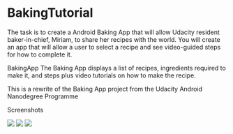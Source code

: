 # BakingTutorial
The task is to create a Android Baking App that will allow Udacity resident baker-in-chief, Miriam, to share her recipes with the world. You will create an app that will allow a user to select a recipe and see video-guided steps for how to complete it.


BakingApp
The Baking App displays a list of recipes, ingredients required to make it, and steps plus video tutorials on how to make the recipe.

This is a rewrite of the Baking App project from the Udacity Android Nanodegree Programme


Screenshots

![](screenshot/main.jpeg) ![](screenshot/details.jpeg)  ![](screenshot/video(1).jpeg)
